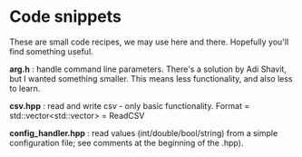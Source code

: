 # Code snippets

These are small code recipes, we may use here and there. Hopefully you'll find something useful.

**arg.h** :  handle command line parameters. There's a solution by Adi Shavit, but I wanted something smaller. This means less functionality, and also less to learn.

**csv.hpp** : read and write csv - only basic functionality. Format = std::vector<std::vector<double>> = ReadCSV

**config_handler.hpp** : read values (int/double/bool/string) from a simple configuration file; see comments at the beginning of the .hpp).
